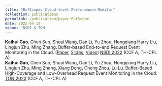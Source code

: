 ```yaml
---
title: "BufScope: Cloud-level Performance Monitor"
collection: publications
permalink: /publication/paper-BufScope
date: 2022-04-15
venue: 'NSDI & TON'
---
```

**Kaihui Gao**, Chen Sun, Shuai Wang, Dan Li, Yu Zhou, Hongqiang Harry Liu, Lingjun Zhu, Ming Zhang. Buffer-based End-to-end Request Event Monitoring in the Cloud. ([Paper](https://www.usenix.org/system/files/nsdi22-paper-gao_kaihui.pdf), [Slides](https://cloud.tsinghua.edu.cn/f/a6fc57bfe4904b6292e6/), [Video](https://cloud.tsinghua.edu.cn/f/582e36e66b2546f2a2aa/))
[NSDI'2022](https://www.usenix.org/conference/nsdi22) (CCF A, TH-CPL A)     
**Kaihui Gao**, Chen Sun, Shuai Wang, Dan Li, Yu Zhou, Hongqiang Harry Liu, Lingjun Zhu, Ming Zhang, Xiang Deng, Cheng Zhou, Lu Lu. Buffer-Based High-Coverage and Low-Overhead Request Event Monitoring in the Cloud.
[TON'2023](https://ieeexplore.ieee.org/document/10016287) (CCF A, TH-CPL A)
